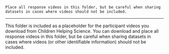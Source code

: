 
    Place all response videos in this folder, but be careful when sharing datasets in cases where videos should not be included.

-----

This folder is included as a placeholder for the participant videos you download from Children Helping Science. You can download and place all response videos in this folder, but be careful when sharing datasets in cases where videos (or other identifiable information) should not be included.
